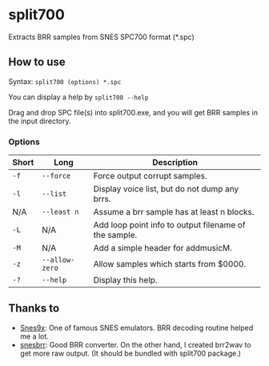 split700
========

Extracts BRR samples from SNES SPC700 format (*.spc)

How to use
------------------------

Syntax: `split700 (options) *.spc`

You can display a help by `split700 --help`

Drag and drop SPC file(s) into split700.exe, and you will get BRR samples in the input directory.

### Options

|Short   |Long           |Description                                           |
|--------|---------------|------------------------------------------------------|
|`-f`    |`--force`      |Force output corrupt samples.                         |
|`-l`    |`--list`       |Display voice list, but do not dump any brrs.         |
|N/A     |`--least n`    |Assume a brr sample has at least n blocks.            |
|`-L`    |N/A            |Add loop point info to output filename of the sample. |
|`-M`    |N/A            |Add a simple header for addmusicM.                    |
|`-z`    |`--allow-zero` |Allow samples which starts from $0000.                |
|`-?`    |`--help`       |Display this help.                                    |

Thanks to
------------------------

- [Snes9x](http://www.snes9x.com/): One of famous SNES emulators. BRR decoding routine helped me a lot.
- [snesbrr](http://www.romhacking.net/utilities/407/): Good BRR converter. On the other hand, I created brr2wav to get more raw output. (It should be bundled with split700 package.)

